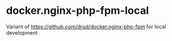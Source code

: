 # docker.nginx-php-fpm-local
Variant of https://github.com/drud/docker.nginx-php-fpm for local development
